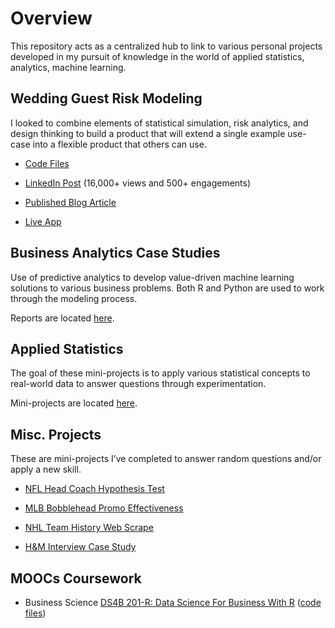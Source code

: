 <!-- README.md is generated from README.Rmd. Please edit that file -->
Overview
========

This repository acts as a centralized hub to link to various personal
projects developed in my pursuit of knowledge in the world of applied
statistics, analytics, machine learning.

Wedding Guest Risk Modeling
---------------------------

I looked to combine elements of statistical simulation, risk analytics,
and design thinking to build a product that will extend a single example
use-case into a flexible product that others can use.

-   [Code Files](https://github.com/bclark86/WeddingRiskModel)

-   [LinkedIn
    Post](https://www.linkedin.com/feed/update/urn:li:activity:6541057806781550592)
    (16,000+ views and 500+ engagements)

-   [Published Blog
    Article](https://www.business-science.io/business/2019/06/09/Wedding-Risk-Model-App.html)

-   [Live App](https://bclark.shinyapps.io/WeddingRiskModel_App/)

Business Analytics Case Studies
-------------------------------

Use of predictive analytics to develop value-driven machine learning
solutions to various business problems. Both R and Python are used to
work through the modeling process.

Reports are located
[here](https://github.com/bclark86/business-analytics).

Applied Statistics
------------------

The goal of these mini-projects is to apply various statistical concepts
to real-world data to answer questions through experimentation.

Mini-projects are located [here](https://github.com/bclark86/stats-fun).

Misc. Projects
--------------

These are mini-projects I’ve completed to answer random questions and/or
apply a new skill.

-   [NFL Head Coach Hypothesis
    Test](https://github.com/bclark86/nfl_head_coach_test)

-   [MLB Bobblehead Promo
    Effectiveness](https://github.com/bclark86/bobblehead-promo)

-   [NHL Team History Web
    Scrape](https://github.com/bclark86/NHL-Team-History-Scrape)

-   [H&M Interview Case
    Study](https://github.com/bclark86/H-M-Case-Study)

MOOCs Coursework
----------------

-   Business Science [DS4B 201-R: Data Science For Business With
    R](https://university.business-science.io/p/hr201-using-machine-learning-h2o-lime-to-predict-employee-turnover)
    ([code files](https://github.com/bclark86/Business-Science))
